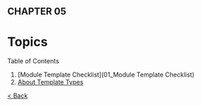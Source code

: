 ## CHAPTER 05

# Topics

Table of Contents

1. [Module Template Checklist](01_Module Template Checklist)
2. [About Template Types](02_About_Template_types)



[< Back](index.md)